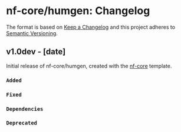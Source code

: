 # nf-core/humgen: Changelog

The format is based on [Keep a Changelog](http://keepachangelog.com/en/1.0.0/)
and this project adheres to [Semantic Versioning](http://semver.org/spec/v2.0.0.html).

## v1.0dev - [date]

Initial release of nf-core/humgen, created with the [nf-core](http://nf-co.re/) template.

### `Added`

### `Fixed`

### `Dependencies`

### `Deprecated`
